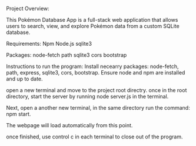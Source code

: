 Project Overview:

This Pokémon Database App is a full-stack web application 
that allows users to search, view, and explore Pokémon data from a custom SQLite database.

Requirements:
Npm
Node.js
sqlite3

Packages:
node-fetch
path
sqlite3
cors
bootstrap



Instructions to run the program: 
Install necearry packages: node-fetch, path, express, sqlite3, cors, bootstrap.
Ensure node and npm are installed and up to date.

open a new terminal and move to the project root directry.
once in the root directory, start the server by running node server.js in the terminal.

Next, open a another new terminal, in the same directory run the command: npm start.

The webpage will load automatically from this point. 

once finished, use control c in each terminal to close out of the program. 


